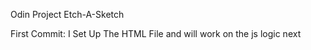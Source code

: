 Odin Project Etch-A-Sketch

First Commit: I Set Up The HTML File and will work on the js logic next

